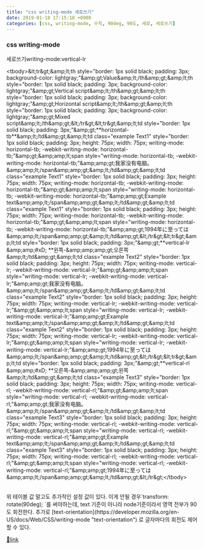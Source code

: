 ```yaml
---
title: "css writing-mode 세로쓰기"
date: 2019-01-18 17:15:18 +0900
categories: [css, writing-mode, 수직, 90deg, 90도, 세로, 세로쓰기]
---
```


### css writing-mode

  
세로쓰기writing-mode:vertical-lr   
<table style="color: rgb(0, 0, 0); font-family: &quot;Malgun Gothic&quot;;">&lt;tbody&gt;&amp;lt;tr&amp;gt;&amp;amp;lt;th style="border: 1px solid black; padding: 3px; background-color: lightgray;"&amp;amp;gt;Value&amp;amp;lt;/th&amp;amp;gt;&amp;amp;lt;th style="border: 1px solid black; padding: 3px; background-color: lightgray;"&amp;amp;gt;Vertical script&amp;amp;lt;/th&amp;amp;gt;&amp;amp;lt;th style="border: 1px solid black; padding: 3px; background-color: lightgray;"&amp;amp;gt;Horizontal script&amp;amp;lt;/th&amp;amp;gt;&amp;amp;lt;th style="border: 1px solid black; padding: 3px; background-color: lightgray;"&amp;amp;gt;Mixed script&amp;amp;lt;/th&amp;amp;gt;&amp;lt;/tr&amp;gt;&amp;lt;tr&amp;gt;&amp;amp;lt;td style="border: 1px solid black; padding: 3px;"&amp;amp;gt;**horizontal-tb**&amp;amp;lt;/td&amp;amp;gt;&amp;amp;lt;td class="example Text1" style="border: 1px solid black; padding: 3px; height: 75px; width: 75px; writing-mode: horizontal-tb; -webkit-writing-mode: horizontal-tb;"&amp;amp;gt;&amp;amp;amp;lt;span style="writing-mode: horizontal-tb; -webkit-writing-mode: horizontal-tb;"&amp;amp;amp;gt;我家没有电脑。&amp;amp;amp;lt;/span&amp;amp;amp;gt;&amp;amp;lt;/td&amp;amp;gt;&amp;amp;lt;td class="example Text1" style="border: 1px solid black; padding: 3px; height: 75px; width: 75px; writing-mode: horizontal-tb; -webkit-writing-mode: horizontal-tb;"&amp;amp;gt;&amp;amp;amp;lt;span style="writing-mode: horizontal-tb; -webkit-writing-mode: horizontal-tb;"&amp;amp;amp;gt;Example text&amp;amp;amp;lt;/span&amp;amp;amp;gt;&amp;amp;lt;/td&amp;amp;gt;&amp;amp;lt;td class="example Text1" style="border: 1px solid black; padding: 3px; height: 75px; width: 75px; writing-mode: horizontal-tb; -webkit-writing-mode: horizontal-tb;"&amp;amp;gt;&amp;amp;amp;lt;span style="writing-mode: horizontal-tb; -webkit-writing-mode: horizontal-tb;"&amp;amp;amp;gt;1994年に至っては&amp;amp;amp;lt;/span&amp;amp;amp;gt;&amp;amp;lt;/td&amp;amp;gt;&amp;lt;/tr&amp;gt;&amp;lt;tr&amp;gt;&amp;amp;lt;td style="border: 1px solid black; padding: 3px;"&amp;amp;gt;**vertical-lr  &amp;amp;amp;#xD;
**왼쪽-&amp;amp;amp;amp;gt;오른쪽&amp;amp;lt;/td&amp;amp;gt;&amp;amp;lt;td class="example Text2" style="border: 1px solid black; padding: 3px; height: 75px; width: 75px; writing-mode: vertical-lr; -webkit-writing-mode: vertical-lr;"&amp;amp;gt;&amp;amp;amp;lt;span style="writing-mode: vertical-lr; -webkit-writing-mode: vertical-lr;"&amp;amp;amp;gt;我家没有电脑。&amp;amp;amp;lt;/span&amp;amp;amp;gt;&amp;amp;lt;/td&amp;amp;gt;&amp;amp;lt;td class="example Text2" style="border: 1px solid black; padding: 3px; height: 75px; width: 75px; writing-mode: vertical-lr; -webkit-writing-mode: vertical-lr;"&amp;amp;gt;&amp;amp;amp;lt;span style="writing-mode: vertical-lr; -webkit-writing-mode: vertical-lr;"&amp;amp;amp;gt;Example text&amp;amp;amp;lt;/span&amp;amp;amp;gt;&amp;amp;lt;/td&amp;amp;gt;&amp;amp;lt;td class="example Text2" style="border: 1px solid black; padding: 3px; height: 75px; width: 75px; writing-mode: vertical-lr; -webkit-writing-mode: vertical-lr;"&amp;amp;gt;&amp;amp;amp;lt;span style="writing-mode: vertical-lr; -webkit-writing-mode: vertical-lr;"&amp;amp;amp;gt;1994年に至っては&amp;amp;amp;lt;/span&amp;amp;amp;gt;&amp;amp;lt;/td&amp;amp;gt;&amp;lt;/tr&amp;gt;&amp;lt;tr&amp;gt;&amp;amp;lt;td style="border: 1px solid black; padding: 3px;"&amp;amp;gt;**vertical-rl  &amp;amp;amp;#xD;
**오른쪽-&amp;amp;amp;amp;gt;왼쪽&amp;amp;lt;/td&amp;amp;gt;&amp;amp;lt;td class="example Text3" style="border: 1px solid black; padding: 3px; height: 75px; width: 75px; writing-mode: vertical-rl; -webkit-writing-mode: vertical-rl;"&amp;amp;gt;&amp;amp;amp;lt;span style="writing-mode: vertical-rl; -webkit-writing-mode: vertical-rl;"&amp;amp;amp;gt;我家没有电脑。&amp;amp;amp;lt;/span&amp;amp;amp;gt;&amp;amp;lt;/td&amp;amp;gt;&amp;amp;lt;td class="example Text3" style="border: 1px solid black; padding: 3px; height: 75px; width: 75px; writing-mode: vertical-rl; -webkit-writing-mode: vertical-rl;"&amp;amp;gt;&amp;amp;amp;lt;span style="writing-mode: vertical-rl; -webkit-writing-mode: vertical-rl;"&amp;amp;amp;gt;Example text&amp;amp;amp;lt;/span&amp;amp;amp;gt;&amp;amp;lt;/td&amp;amp;gt;&amp;amp;lt;td class="example Text3" style="border: 1px solid black; padding: 3px; height: 75px; width: 75px; writing-mode: vertical-rl; -webkit-writing-mode: vertical-rl;"&amp;amp;gt;&amp;amp;amp;lt;span style="writing-mode: vertical-rl; -webkit-writing-mode: vertical-rl;"&amp;amp;amp;gt;1994年に至っては&amp;amp;amp;lt;/span&amp;amp;amp;gt;&amp;amp;lt;/td&amp;amp;gt;&amp;lt;/tr&amp;gt;&lt;/tbody&gt;</table>위 테이블 값 말고도 추가적인 설정 값이 있다.  
이게 안될 경우`transform: rotate(90deg); `를 써야하는데, text 기준이 아니라 node기준이라서 영역 전부가 90도 회전한다.  
추가로 [text-orientation](https://developer.mozilla.org/en-US/docs/Web/CSS/writing-mode "text-orientation") 로 글자마다의 회전도 제어할 수 있다.   



[🔗link](http://www.mins01.com/mh/tech/read/1248)